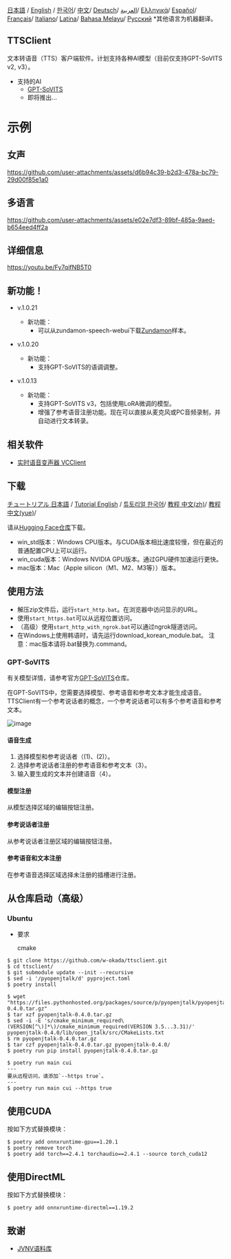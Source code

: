 [日本語](/README.md) /
[English](/docs_i18n/README_en.md) /
[한국어](/docs_i18n/README_ko.md)/
[中文](/docs_i18n/README_zh.md)/
[Deutsch](/docs_i18n/README_de.md)/
[العربية](/docs_i18n/README_ar.md)/
[Ελληνικά](/docs_i18n/README_el.md)/
[Español](/docs_i18n/README_es.md)/
[Français](/docs_i18n/README_fr.md)/
[Italiano](/docs_i18n/README_it.md)/
[Latina](/docs_i18n/README_la.md)/
[Bahasa Melayu](/docs_i18n/README_ms.md)/
[Русский](/docs_i18n/README_ru.md) 
  *其他语言为机器翻译。

TTSClient
---

文本转语音（TTS）客户端软件。计划支持各种AI模型（目前仅支持GPT-SoVITS v2, v3）。

- 支持的AI
  - [GPT-SoVITS](https://github.com/RVC-Boss/GPT-SoVITS)
  - 即将推出...

# 示例

## 女声

https://github.com/user-attachments/assets/d6b94c39-b2d3-478a-bc79-29d00f85e1a0

## 多语言

https://github.com/user-attachments/assets/e02e7df3-89bf-485a-9aed-b654eed4ff2a

## 详细信息

https://youtu.be/Fy7qifNB5T0

## 新功能！
- v.1.0.21
  - 新功能：
    - 可以从zundamon-speech-webui下载[Zundamon](https://github.com/zunzun999/zundamon-speech-webui)样本。

- v.1.0.20
  - 新功能：
    - 支持GPT-SoVITS的语调调整。

- v.1.0.13
  - 新功能：
    - 支持GPT-SoVITS v3，包括使用LoRA微调的模型。
    - 增强了参考语音注册功能。现在可以直接从麦克风或PC音频录制，并自动进行文本转录。

## 相关软件
- [实时语音变声器 VCClient](https://github.com/w-okada/voice-changer)

## 下载

[チュートリアル 日本語](https://youtu.be/deOsmixKfbw) /
[Tutorial English](https://youtu.be/BhSIvoxSuxQ) /
[튜토리얼 한국어](https://youtu.be/FZINjbzdUgg)/
[教程 中文(zh)](https://youtu.be/IkOMV6rViog)/
[教程 中文(yue)](https://youtu.be/4Ms_9SBIbKk)/

请从[Hugging Face仓库](https://huggingface.co/wok000/ttsclient000/tree/main)下载。

- win_std版本：Windows CPU版本。与CUDA版本相比速度较慢，但在最近的普通配置CPU上可以运行。
- win_cuda版本：Windows NVIDIA GPU版本。通过GPU硬件加速运行更快。
- mac版本：Mac（Apple silicon（M1、M2、M3等））版本。

## 使用方法
- 解压zip文件后，运行`start_http.bat`。在浏览器中访问显示的URL。
- 使用`start_https.bat`可以从远程位置访问。
- （高级）使用`start_http_with_ngrok.bat`可以通过ngrok隧道访问。
- 在Windows上使用韩语时，请先运行download_korean_module.bat。
注意：mac版本请将.bat替换为.command。

### GPT-SoVITS

有关模型详情，请参考官方[GPT-SoVITS](https://github.com/RVC-Boss/GPT-SoVITS)仓库。

在GPT-SoVITS中，您需要选择模型、参考语音和参考文本才能生成语音。TTSClient有一个参考说话者的概念，一个参考说话者可以有多个参考语音和参考文本。

![image](https://github.com/user-attachments/assets/032a65ed-b9d5-4f8a-8efe-73bd10b66593)

#### 语音生成

1. 选择模型和参考说话者（(1)、(2)）。
2. 选择参考说话者注册的参考语音和参考文本（3）。
3. 输入要生成的文本并创建语音（4）。

#### 模型注册

从模型选择区域的编辑按钮注册。

#### 参考说话者注册

从参考说话者注册区域的编辑按钮注册。

#### 参考语音和文本注册

在参考语音选择区域选择未注册的插槽进行注册。

## 从仓库启动（高级）

### Ubuntu

* 要求
  
  cmake

```
$ git clone https://github.com/w-okada/ttsclient.git
$ cd ttsclient/
$ git submodule update --init --recursive
$ sed -i '/pyopenjtalk/d' pyproject.toml
$ poetry install

$ wget "https://files.pythonhosted.org/packages/source/p/pyopenjtalk/pyopenjtalk-0.4.0.tar.gz"
$ tar xzf pyopenjtalk-0.4.0.tar.gz
$ sed -i -E 's/cmake_minimum_required\(VERSION[^\)]*\)/cmake_minimum_required(VERSION 3.5...3.31)/' pyopenjtalk-0.4.0/lib/open_jtalk/src/CMakeLists.txt
$ rm pyopenjtalk-0.4.0.tar.gz
$ tar czf pyopenjtalk-0.4.0.tar.gz pyopenjtalk-0.4.0/
$ poetry run pip install pyopenjtalk-0.4.0.tar.gz

$ poetry run main cui
---
要从远程访问，请添加`--https true`。
---
$ poetry run main cui --https true
```

## 使用CUDA
按如下方式替换模块：
```
$ poetry add onnxruntime-gpu==1.20.1
$ poetry remove torch
$ poetry add torch==2.4.1 torchaudio==2.4.1 --source torch_cuda12
```

## 使用DirectML
按如下方式替换模块：
```
$ poetry add onnxruntime-directml==1.19.2
```

## 致谢
- [JVNV语料库](https://sites.google.com/site/shinnosuketakamichi/research-topics/jvnv_corpus)
